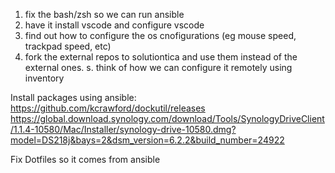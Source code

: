 1. fix the bash/zsh so we can run ansible
2. have it install vscode and configure vscode
3. find out how to configure the os cnofigurations (eg mouse speed, trackpad speed, etc)
4. fork the external repos to solutiontica and use them instead of the external ones.
s. think of how we can configure it remotely using inventory


Install packages using ansible:
https://github.com/kcrawford/dockutil/releases
https://global.download.synology.com/download/Tools/SynologyDriveClient/1.1.4-10580/Mac/Installer/synology-drive-10580.dmg?model=DS218j&bays=2&dsm_version=6.2.2&build_number=24922


Fix Dotfiles so it comes from ansible
